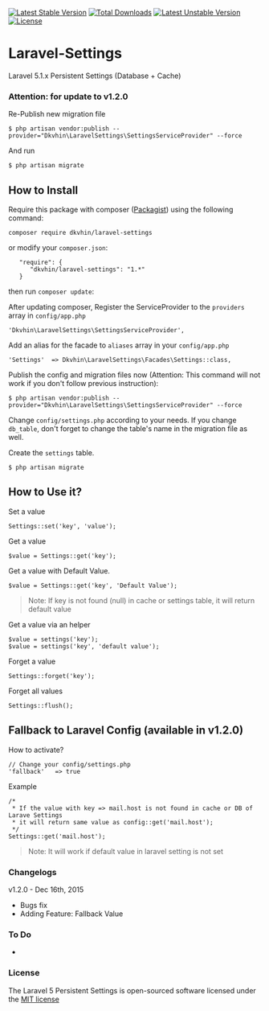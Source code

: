 [![Latest Stable Version](https://poser.pugx.org/efriandika/laravel-settings/v/stable.svg)](https://packagist.org/packages/efriandika/laravel-settings) 
[![Total Downloads](https://poser.pugx.org/efriandika/laravel-settings/downloads.svg)](https://packagist.org/packages/efriandika/laravel-settings) 
[![Latest Unstable Version](https://poser.pugx.org/efriandika/laravel-settings/v/unstable.svg)](https://packagist.org/packages/efriandika/laravel-settings) 
[![License](https://poser.pugx.org/efriandika/laravel-settings/license.svg)](https://packagist.org/packages/efriandika/laravel-settings)

# Laravel-Settings
Laravel 5.1.x Persistent Settings (Database + Cache)  

### Attention: for update to v1.2.0
Re-Publish new migration file

    $ php artisan vendor:publish --provider="Dkvhin\LaravelSettings\SettingsServiceProvider" --force
    
And run

    $ php artisan migrate

## How to Install
Require this package with composer ([Packagist](https://packagist.org/packages/dkvhin/laravel-settings)) using the following command:

    composer require dkvhin/laravel-settings

or modify your `composer.json`:
   
       "require": {
          "dkvhin/laravel-settings": "1.*"
       }
       
then run `composer update`:

After updating composer, Register the ServiceProvider to the `providers` array in `config/app.php`

    'Dkvhin\LaravelSettings\SettingsServiceProvider',
    
Add an alias for the facade to `aliases` array in  your `config/app.php`

    'Settings'  => Dkvhin\LaravelSettings\Facades\Settings::class,

Publish the config and migration files now (Attention: This command will not work if you don't follow previous instruction):

    $ php artisan vendor:publish --provider="Dkvhin\LaravelSettings\SettingsServiceProvider" --force
    
Change `config/settings.php` according to your needs. If you change `db_table`, don't forget to change the table's name
in the migration file as well.
    
Create the `settings` table. 

    $ php artisan migrate
    

## How to Use it?

Set a value

    Settings::set('key', 'value');
    
Get a value

    $value = Settings::get('key');
    
Get a value with Default Value.

    $value = Settings::get('key', 'Default Value');
    
> Note: If key is not found (null) in cache or settings table, it will return default value

Get a value via an helper
    
    $value = settings('key');
    $value = settings('key', 'default value');
    
Forget a value

    Settings::forget('key');

Forget all values

    Settings::flush();
    
## Fallback to Laravel Config (available in v1.2.0)

How to activate?

    // Change your config/settings.php
    'fallback'   => true
    
Example

    /* 
     * If the value with key => mail.host is not found in cache or DB of Larave Settings
     * it will return same value as config::get('mail.host');
     */     
    Settings::get('mail.host');

> Note: It will work if default value in laravel setting is not set
    
### Changelogs
v1.2.0 - Dec 16th, 2015

* Bugs fix
* Adding Feature: Fallback Value 


### To Do

- 

### License

The Laravel 5 Persistent Settings is open-sourced software licensed under the [MIT license](http://opensource.org/licenses/MIT)

